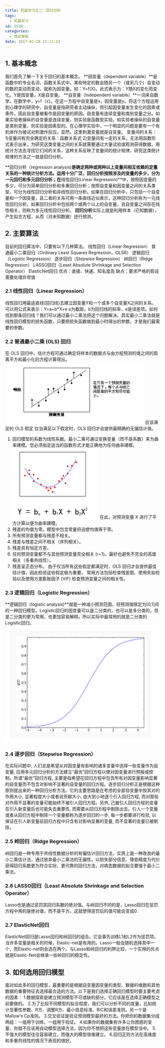 ```yaml
---
title: 机器学习之二：回归分析
tags:
  - 机器学习
id: 1538
categories:
  - 商业智能
date: 2017-02-28 21:11:13
---
```


## 1. 基本概念
我们首先了解一下关于回归的基本概念。
**因变量（dependent variable）**是函数中的专业名词，函数关系式中，某些特定的数会随另一个（或另几个）会变动的数的变动而变动，就称为因变量。如：Y=f(X)。此式表示为：Y随X的变化而变化。Y是因变量，X是自变量。
**自变量（Independent variable）**一词来自数学。在数学中，y=f（x）。在这一方程中自变量是x，因变量是y。将这个方程运用到心理学的研究中，自变量是指研究者主动操纵，而引起因变量发生变化的因素或条件，因此自变量被看作是因变量的原因。自变量有连续变量和类别变量之分。如果实验者操纵的自变量是连续变量，则实验是函数型实验。如实验者操纵的自变量是类别变量，则实验是因素型的。在心理学实验中，一个明显的问题是要有一个有机体作为被试对刺激作反应。显然，这里刺激变量就是自变量。
变量间的关系：
1)变量间有完全确定的关系：函数关系式
2)变量间有一定的关系，无法用函数形式表示出来，为研究这类变量之间的关系就需要通过大量试验或观测获得数据，用统计方法去寻找它们间的关系，这种关系反映了变量间的统计规律，研究这类统计规律的方法之一就是回归分析。

**回归分析（regression analysis)**是确定两种或两种以上变量间相互依赖的定量关系的一种统计分析方法。运用十分广泛，回归分析按照涉及的变量的多少，分为一元回归和多元回归分析；在**线性回归(Linear Regression)**中，按照因变量的多少，可分为简单回归分析和多重回归分析；按照自变量和因变量之间的关系类型，可分为线性回归分析和非线性回归分析。如果在回归分析中，只包括一个自变量和一个因变量，且二者的关系可用一条直线近似表示，这种回归分析称为一元线性回归分析。如果回归分析中包括两个或两个以上的自变量，且自变量之间存在线性相关，则称为多元线性回归分析。
**回归分析**实际上就是利用样本（已知数据），产生拟合方程，从而（对未知数据）迚行预测。

## 2. 主要算法
目前的回归算法中，只要有以下几种算法。
线性回归（Linear Regression）
普通最小二乘回归（Ordinary Least Squares Regression，OLSR）
逻辑回归（Logistic Regression）
逐步回归（Stepwise Regression）
岭回归（Ridge Regression）
LASSO回归（Least Absolute Shrinkage and Selection Operator）
ElasticNet回归
优点：直接、快速、知名度高
缺点：要求严格的假设 需要处理异常值

### 2.1 **线性回归（Linear Regression）**
线性回归用最适直线(回归线)去建立因变量Y和一个或多个自变量X之间的关系。可以用公式来表示：Y=a+b*X+e
a为截距，b为回归线的斜率，e是误差项。如何找到那条回归线？我们可以通过最小二乘法把这个问题解决。其实最小二乘法就是线性回归模型的损失函数，只要把损失函数做到最小时得出的参数，才是我们最需要的参数。
### 2.2 **普通最小二乘 (OLS) 回归**
在 OLS 回归中，估计方程可通过确定将样本的数据点与由方程预测的值之间的距离平方和最小化的方程计算得出。 
![](/uploads/2017/02/2017-02-27_15-06-28.png)
应该满足的 OLS 假定
仅当满足以下假定时，OLS 回归才会提供最精确的无偏估计值。
1) 回归模型的系数为线性系数。最小二乘可通过变换变量（而不是系数）来为曲率建模。您必须指定适当的函数形式才能正确地为任何曲率建模。
![](/uploads/2017/02/2017-02-27_15-07-24.png)
在此，对预测变量 X 进行了平方计算以便为曲率建模。
2) 残差的均值为零。模型中包含常量将迫使均值等于零。
3) 所有预测变量都与残差不相关。
4) 残差与残差之间不相关（序列相关）。
5) 残差具有恒定方差。
6) 任何预测变量都不与其他预测变量完全相关 (r=1)。最好也避免不完全的高度相关（多重共线性）。
7) 残差呈正态分布。
由于仅当所有这些假定都满足时，OLS 回归才会提供最佳估计值，因此检验这些假定极为重要。 常用方法包括检查残差图、使用失拟检验以及使用方差膨胀因子 (VIF) 检查预测变量之间的相关性。

### 2.3 **逻辑回归（Logistic Regression）**
**逻辑回归（logistic analysis)**就是一种减小预测范围，将预测值限定为[0,1]间的一种回归模型。Logistic回归的因变量可以是二分类的，也可以是多分类的，但是二分类的更为常用，也更加容易解释。所以实际中最常用的就是二分类的Logistic回归。[![](/uploads/2017/02/2017-02-28_20-52-14.png)](/uploads/2017/02/2017-02-28_20-52-14.png)

### 2.4 **逐步回归（Stepwise Regression）**
在实际问题中, 人们总是希望从对因变量有影响的诸多变量中选择一些变量作为自变量, 应用多元回归分析的方法建立“最优”回归方程以便对因变量进行预报或控制。所谓“最优”回归方程, 主要是指希望在回归方程中包含所有对因变量影响显著的自变量而不包含对影响不显著的自变量的回归方程。逐步回归分析正是根据这种原则提出来的一种回归分析方法。它的主要思路是在考虑的全部自变量中按其对的作用大小, 显著程度大小或者说贡献大小, 由大到小地逐个引入回归方程, 而对那些对作用不显著的变量可能始终不被引人回归方程。另外, 己被引人回归方程的变量在引入新变量后也可能失去重要性, 而需要从回归方程中剔除出去。引人一个变量或者从回归方程中剔除一个变量都称为逐步回归的一步, 每一步都要进行检验, 以保证在引人新变量前回归方程中只含有对影响显著的变量, 而不显著的变量已被剔除。
### 2.5 **岭回归（Ridge Regression）**
岭回归是一种专用于共线性数据分析的有偏估计回归方法，实质上是一种改良的最小二乘估计法，通过放弃最小二乘法的无偏性，以损失部分信息、降低精度为代价获得回归系数更为符合实际、更可靠的回归方法，对病态数据的拟合要强于最小二乘法。
### 2.6 **LASSO回归（Least Absolute Shrinkage and Selection Operator）**
Lasso也是通过惩罚其回归系数的绝对值。与岭回归不同的是，Lasso回归在惩罚方程中用的是绝对值，而不是平方。这就使得惩罚后的值可能会变成0.
### 2.7 **ElasticNet回归**
ElasticNet回归是Lasso回归和岭回归的组合。它会事先训练L1和L2作为惩罚项。当许多变量是相关的时候，Elastic-net是有用的。Lasso一般会随机选择其中一个，而Elastic-net则会选在两个。与Lasso和岭回归的利弊比较，一个实用的优点就是Elastic-Net会继承一些岭回归的稳定性。
## 3. **如何选用回归模型**
面对如此多的回归模型，最重要的是根据自变量因变量的类型、数据的维数和其他数据的重要特征去选择最合适的方法。以下是我们选择正确回归模型时要主要考虑的因素：
1.数据探索是建立预测模型不可或缺的部分。它应该是在选择正确模型之前要做的。
2.为了比较不同模型的拟合程度，我们可以分析不同的度量，比如统计显著性参数、R方、调整R方、最小信息标准、BIC和误差准则。另一个是Mallow‘s Cp准则。
3.交叉验证是验证预测模型最好的方法。你把你的数据集分成两组：一组用于训练，一组用于验证。
4.如果你的数据集有许多让你困惑的变量，你就不应该用自动模型选择方法，因为你不想把这些变量放在模型当中。
5.不强大的模型往往容易建立，而强大的模型很难建立。
6.回归正则方法在高维度和多重共线性的情况下表现的很好。
